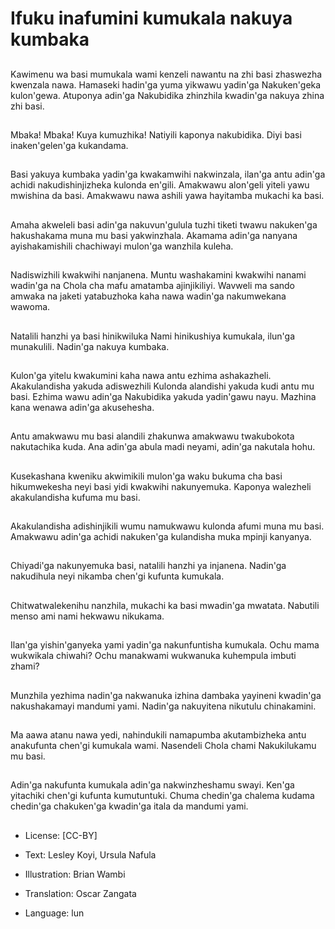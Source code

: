 # Ifuku inafumini kumukala nakuya kumbaka

##
Kawimenu wa basi mumukala wami kenzeli nawantu na zhi basi zhaswezha kwenzala nawa. Hamaseki hadin'ga yuma yikwawu yadin'ga Nakuken'geka kulon'gewa. Atuponya adin'ga Nakubidika zhinzhila kwadin'ga nakuya zhina zhi basi.

##
Mbaka! Mbaka! Kuya kumuzhika! Natiyili kaponya nakubidika. Diyi basi inaken'gelen'ga kukandama.

##
Basi yakuya kumbaka yadin'ga kwakamwihi nakwinzala, ilan'ga antu adin'ga achidi nakudishinjizheka kulonda en'gili. Amakwawu alon'geli yiteli yawu mwishina da basi. Amakwawu nawa ashili yawa hayitamba mukachi ka basi.

##
Amaha akweleli basi adin'ga nakuvun'gulula tuzhi tiketi twawu nakuken'ga hakushakama muna mu basi yakwinzhala. Akamama adin'ga nanyana ayishakamishili chachiwayi mulon'ga wanzhila kuleha.

##
Nadiswizhili kwakwihi nanjanena. Muntu washakamini kwakwihi nanami wadin'ga na Chola cha mafu amatamba ajinjikiliyi. Wavweli ma sando amwaka na jaketi yatabuzhoka kaha nawa wadin'ga nakumwekana wawoma.

##
Natalili hanzhi ya basi hinikwiluka Nami hinikushiya kumukala, ilun'ga munakulili. Nadin'ga nakuya kumbaka.

##
Kulon'ga yitelu kwakumini kaha nawa antu ezhima ashakazheli. Akakulandisha yakuda adiswezhili Kulonda alandishi yakuda kudi antu mu basi. Ezhima wawu adin'ga Nakubidika yakuda yadin'gawu nayu. Mazhina kana wenawa adin'ga akusehesha.

##
Antu amakwawu mu basi alandili zhakunwa amakwawu twakubokota nakutachika kuda. Ana adin'ga abula madi neyami, adin'ga nakutala hohu.

##
Kusekashana kweniku akwimikili mulon'ga waku bukuma cha basi hikumwekesha neyi basi yidi kwakwihi nakunyemuka. Kaponya walezheli akakulandisha kufuma mu basi.

##
Akakulandisha adishinjikili wumu namukwawu kulonda afumi muna mu basi. Amakwawu adin'ga achidi nakuken'ga kulandisha muka mpinji kanyanya.

##
Chiyadi'ga nakunyemuka basi, natalili hanzhi ya injanena. Nadin'ga nakudihula neyi nikamba chen'gi kufunta kumukala.

##
Chitwatwalekenihu nanzhila, mukachi ka basi mwadin'ga mwatata. Nabutili menso ami nami hekwawu nikukama.

##
Ilan'ga yishin'ganyeka yami yadin'ga nakunfuntisha kumukala. Ochu mama wukwikala chiwahi? Ochu manakwami wukwanuka kuhempula imbuti zhami?

##
Munzhila yezhima nadin'ga nakwanuka izhina dambaka yayineni kwadin'ga nakushakamayi mandumi yami. Nadin'ga nakuyitena nikutulu chinakamini.

##
Ma aawa atanu nawa yedi, nahindukili namapumba akutambizheka antu anakufunta chen'gi kumukala wami. Nasendeli Chola chami Nakukilukamu mu basi.

##
Adin'ga nakufunta kumukala adin'ga nakwinzheshamu swayi. Ken'ga yitachiki chen'gi kufunta kumutuntuki. Chuma chedin'ga chalema kudama chedin'ga chakuken'ga kwadin'ga itala da mandumi yami.

##
* License: [CC-BY]
* Text: Lesley Koyi, Ursula Nafula
* Illustration: Brian Wambi
* Translation: Oscar Zangata

* Language: lun
